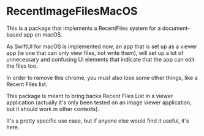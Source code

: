#  RecentImageFilesMacOS

This is a package that implements a RecentFiles system for a document-based app on macOS.

As SwiftUI for macOS is implemented now, an app that is set up as a viewer app (ie one that can only view files, not write them), will set up a lot of unnecessary and confusing UI elements that indicate that the app can edit the files too.

In order to remove this chrome, you must also lose some other things, like a Recent Files list.

This package is meant to bring backa Recent Files List in a viewer application (actually it's only been tested on an image viewer application, but it should work in other contexts).

It's a pretty specific use case, but if anyone else would find it useful, it's here. 

